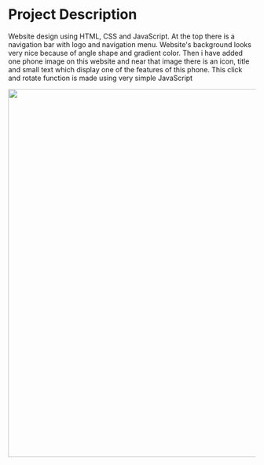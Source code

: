 # Project Description 
Website design using HTML, CSS and JavaScript. At the top there is a navigation bar with logo and navigation menu. Website's background looks very nice because of angle shape and gradient color. Then i have added one phone image on this website and near that image there is an icon, title and small text which display one of the features of this phone. This click and rotate function is made using very simple JavaScript

<img src="https://github.com/Daniyal11355/project-try-/blob/main/Gif.gif " width="1000" height="750" />





